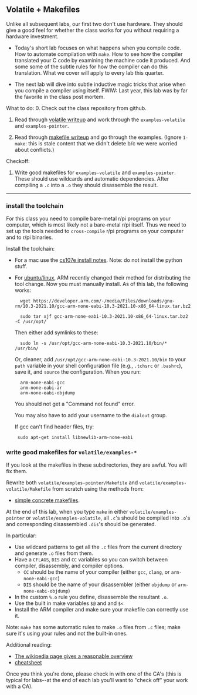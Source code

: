 ## Volatile + Makefiles

Unlike all subsequent labs, our first two don't use hardware.  They should
give a good feel for whether the class works for you without requiring
a hardware investment.

  - Today's short lab focuses on what happens when you compile code.
    How to automate compilation with `make`.  How to see how the compiler
    translated your C code by examining the machine code it produced.
    And some some of the subtle rules for how the compiler can do this
    translation.  What we cover will apply to every lab this quarter.

  - The next lab will dive into subtle inductive magic tricks that
    arise when you compile a compiler using itself.  FWIW: Last year,
    this lab was by far the favorite in the class post mortem.

What to do:
  0. Check out the class repository from github.

  1. Read through [volatile writeup](volatile/README.md)
      and work through the `examples-volatile` and `examples-pointer`.

  2. Read through [makefile writeup](makefiles/README.md) and go
     through the examples.  (Ignore `1-make`: this is stale content
     that we didn't delete b/c we were worried about conflicts.)

Checkoff:

  1. Write good makefiles for `examples-volatile` and `examples-pointer`.
     These should use wildcards and automatic dependencies.  After
     compiling a `.c` into a `.o` they should disassemble the result.

-------------------------------------------------------------------

### install the toolchain

For this class you need to compile bare-metal r/pi programs on your
computer, which is most likely not a bare-metal r/pi itself.  Thus we
need to set up the tools needed to `cross-compile` r/pi programs on
your computer and to r/pi binaries.

Install the toolchain:
   -  For a mac use the [cs107e install notes](http://cs107e.github.io/guides/install/mac/).  Note: do not
      install the python stuff.

   -  For [ubuntu/linux](https://askubuntu.com/questions/1243252/how-to-install-arm-none-eabi-gdb-on-ubuntu-20-04-lts-focal-fossa), ARM recently
      changed their method for distributing the tool change.   Now you
      must manually install.  As of this lab, the following works:

            wget https://developer.arm.com/-/media/Files/downloads/gnu-rm/10.3-2021.10/gcc-arm-none-eabi-10.3-2021.10-x86_64-linux.tar.bz2

            sudo tar xjf gcc-arm-none-eabi-10.3-2021.10-x86_64-linux.tar.bz2 -C /usr/opt/

      Then either add symlinks to these:

            sudo ln -s /usr/opt/gcc-arm-none-eabi-10.3-2021.10/bin/* /usr/bin/

      Or, cleaner, add `/usr/opt/gcc-arm-none-eabi-10.3-2021.10/bin` to your
      `path` variable in your shell configuration file (e.g., `.tchsrc`
       or `.bashrc`), save it, and `source` the configuration.  When you run:


            arm-none-eabi-gcc
            arm-none-eabi-ar
            arm-none-eabi-objdump

      You should not get a "Command not found" error.


      You may also have to add your username to the `dialout` group.

      If gcc can't find header files, try:

           sudo apt-get install libnewlib-arm-none-eabi



### write good makefiles for `volatile/examples-*`

If you look at the makefiles in these subdirectories, they are awful. You will fix them.

Rewrite both `volatile/examples-pointer/Makefile` and `volatile/examples-volatile/Makefile` from scratch using the methods from:

  - [simple concrete makefiles](http://nuclear.mutantstargoat.com/articles/make/).

At the end of this lab, when you type `make` in either `volatile/examples-pointer` or `volatile/examples-volatile`, all `.c`'s should be compiled into `.o`'s and corresponding disassembled `.dis`'s should be generated. 

In particular:
  - Use wildcard patterns to get all the `.c` files from 
    the current directory and generate `.o` files from them.
  - Have a `CFLAGS`, `DIS` and `CC` variables so you can 
    switch between compiler, disassembly, and compiler options.
      - `CC` should be the name of your compiler (either `gcc`, `clang`, or `arm-none-eabi-gcc`)
      - `DIS` should be the name of your disassembler (either `objdump` or `arm-none-eabi-objdump`)
  - In the custom `%.o` rule you define, disassemble the resultant
    `.o`.
  - Use the built in make variables `$@` and and `$<`
  - Install the ARM compiler and make sure your makefile can correctly use it.

Note: `make` has some automatic rules to make `.o` files from `.c` files; make sure it's using your rules and not the built-in ones.

Additional reading:
  - [The wikipedia page gives a reasonable overview](https://en.wikipedia.org/wiki/Make_(software))
  - [cheatsheet](https://devhints.io/makefile)

Once you think you're done, please check in with one of the CA's (this is typical for labs--at the end of each lab you'll want to "check off" your work with a CA).
